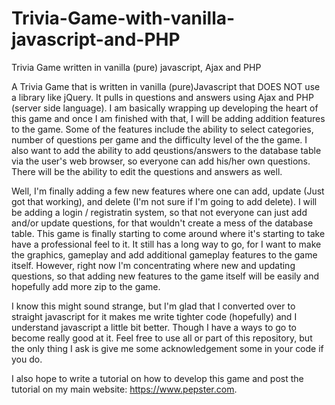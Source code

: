 # Trivia-Game-with-vanilla-javascript-and-PHP
Trivia Game written in vanilla (pure) javascript, Ajax and PHP

A Trivia Game that is written in vanilla (pure)Javascript that DOES NOT use a library like jQuery. It pulls in questions and answers using Ajax and PHP (server side language). I am basically wrapping up developing the heart of this game and once I am finished with that, I will be adding addition features to the game. Some of the features include the ability to select categories, number of questions per game and the difficulty level of the the game. I also want to add the ability to add qeustions/answers to the database table via the user's web browser, so everyone can add his/her own questions. There will be the ability to edit the questions and answers as well. 

Well, I'm finally adding a few new features where one can add, update (Just got that working), and delete (I'm not sure if I'm going to add delete). I will be adding a login / registratin system, so that not everyone can just add and/or update questions, for that wouldn't create a mess of the database table. This game is finally starting to come around where it's starting to take have a professional feel to it. It still has a long way to go, for I want to make the graphics, gameplay and add additional gameplay features to the game itself. However, right now I'm concentrating where new and updating questions, so that adding new features to the game itself will be easily and hopefully add more zip to the game.

I know this might sound strange, but I'm glad that I converted over to straight javascript for it makes me write tighter code (hopefully) and I understand javascript a little bit better. Though I have a ways to go to become really good at it. Feel free to use all or part of this repository, but the only thing I ask is give me some acknowledgement some in your code if you do. 

I also hope to write a tutorial on how to develop this game and post the tutorial on my main website: https://www.pepster.com.  
